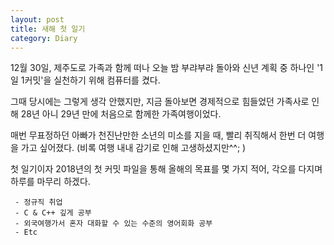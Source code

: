 ```yaml
---
layout: post
title: 새해 첫 일기
category: Diary
---
```


12월 30일, 제주도로 가족과 함께 떠나 오늘 밤 부랴부랴 돌아와 신년 계획 중 하나인 '1일 1커밋'을 실천하기 위해 컴퓨터를 켰다.

그때 당시에는 그렇게 생각 안했지만, 지금 돌아보면 경제적으로 힘들었던 가족사로 인해 28년 아니 29년 만에 처음으로 함께한 가족여행이었다.

매번 무표정하던 아빠가 천진난만한 소년의 미소를 지을 때, 빨리 취직해서 한번 더 여행을 가고 싶어졌다. (비록 여행 내내 감기로 인해 고생하셨지만^^; )

첫 일기이자 2018년의 첫 커밋 파일을 통해 올해의 목표를 몇 가지 적어, 각오를 다지며 하루를 마무리 하겠다.

     - 정규직 취업
     - C & C++ 깊게 공부
     - 외국여행가서 혼자 대화할 수 있는 수준의 영어회화 공부
     - Etc












<!-- <ul>
  {% for post in site.posts %}
    <li>
      <a href="{{ post.url }}">{{ post.title }}</a>
    </li>
  {% endfor %}
</ul> -->